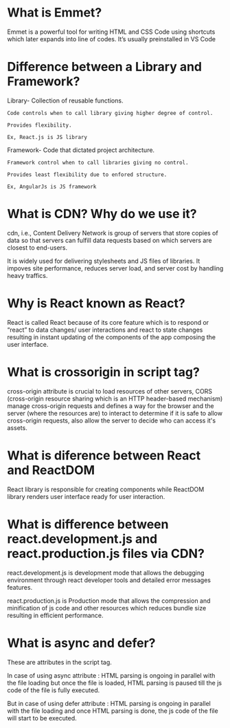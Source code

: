 # What is Emmet?
Emmet is a powerful tool for writing HTML and CSS Code using shortcuts which later expands
into line of codes. It’s usually preinstalled in VS Code

# Difference between a Library and Framework?
Library- 
    Collection of reusable functions.

    Code controls when to call library giving higher degree of control.

    Provides flexibility.

    Ex, React.js is JS library
    
Framework-
	Code that dictated project architecture.

	Framework control when to call libraries giving no control.

	Provides least flexibility due to enfored structure.

	Ex, AngularJs is JS framework

# What is CDN? Why do we use it?

cdn, i.e., Content Delivery Network is group of servers that store copies of data so that
servers can fulfill data requests based on which servers are closest to end-users.

It is widely used for delivering stylesheets and JS files of libraries.
It impoves site performance, reduces server load, and server cost by handling heavy traffics.

# Why is React known as React?

React is called React because of its core feature which is to respond or “react” to data changes/ user interactions and react to state changes resulting in instant updating of the components of the app composing the user interface.

# What is crossorigin in script tag?

cross-origin attribute is crucial to load resources of other servers, CORS (cross-origin resource sharing which is an HTTP header-based mechanism) manage cross-origin requests and defines a way for the browser and the server (where the resources are) to interact to determine if it is safe to allow cross-origin requests, also allow the server to decide who can access it's assets.

# What is diference between React and ReactDOM

React library is responsible for creating components while ReactDOM library renders user interface ready for user interaction.

# What is difference between react.development.js and react.production.js files via CDN?

react.development.js  is development mode that allows the debugging environment through react developer tools and detailed error messages features. 

react.production.js is Production mode that allows the compression and minification of js code and other resources which reduces bundle size resulting in efficient performance.

# What is async and defer?

These are attributes in the script tag.

In case of using async attribute : HTML parsing is ongoing in parallel with the file loading but once the file is loaded, HTML parsing is paused till the js code of the file is fully executed.

But in case of using defer attribute : HTML parsing is ongoing in parallel with the file loading and once HTML parsing is done, the js code of the file will start to be executed.